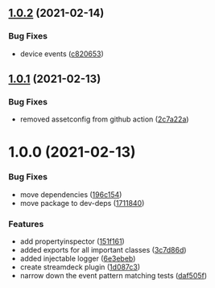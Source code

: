 ## [1.0.2](https://github.com/rweich/streamdeck-ts/compare/v1.0.1...v1.0.2) (2021-02-14)


### Bug Fixes

* device events ([c820653](https://github.com/rweich/streamdeck-ts/commit/c820653e1f43f20c11ebcc695622a68aada8f652))

## [1.0.1](https://github.com/rweich/streamdeck-ts/compare/v1.0.0...v1.0.1) (2021-02-13)


### Bug Fixes

* removed assetconfig from github action ([2c7a22a](https://github.com/rweich/streamdeck-ts/commit/2c7a22a4802a083a9a98ed0a8672c347b8d7faf2))

# 1.0.0 (2021-02-13)


### Bug Fixes

* move dependencies ([196c154](https://github.com/rweich/streamdeck-ts/commit/196c154a7b5fbc37b3b39b72a24b7eef5089d2da))
* move package to dev-deps ([1711840](https://github.com/rweich/streamdeck-ts/commit/171184091ac2e29d0d48dfae8bc99b55fa0ef194))


### Features

* add propertyinspector ([151f161](https://github.com/rweich/streamdeck-ts/commit/151f16130fa88328767417fabaa128dbbd988d9b))
* added exports for all important classes ([3c7d86d](https://github.com/rweich/streamdeck-ts/commit/3c7d86d58355b18fe15f3853fae31654da29d71a))
* added injectable logger ([6e3ebeb](https://github.com/rweich/streamdeck-ts/commit/6e3ebeb37581330c64af7a5d3c4fa2096ec3ed90))
* create streamdeck plugin ([1d087c3](https://github.com/rweich/streamdeck-ts/commit/1d087c392a1028334099c0306aa4c0773126d9ad))
* narrow down the event pattern matching tests ([daf505f](https://github.com/rweich/streamdeck-ts/commit/daf505fe5e1fecac8e5bf671cb69d6252e65f5e4))

